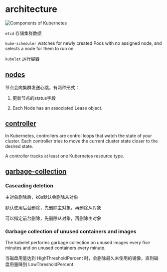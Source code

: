 # architecture

![Components of Kubernetes](https://d33wubrfki0l68.cloudfront.net/2475489eaf20163ec0f54ddc1d92aa8d4c87c96b/e7c81/images/docs/components-of-kubernetes.svg)

`etcd` 存储集群数据

`kube-scheduler` watches for newly created Pods with no assigned node, and selects a node for them to run on

`kubelet` 运行容器

## [nodes](https://kubernetes.io/docs/concepts/architecture/nodes/)

节点会向集群发送心跳，有两种形式：

1. 更新节点的status字段

2. Each Node has an associated Lease object.

## [controller](https://kubernetes.io/docs/concepts/architecture/controller/)

In Kubernetes, controllers are control loops that watch the state of your cluster.
Each controller tries to move the current cluster state closer to the desired state.

A controller tracks at least one Kubernetes resource type.

## [garbage-collection](https://kubernetes.io/docs/concepts/architecture/garbage-collection/)

### Cascading deletion

主对象删除后，k8s默认会删除从对象

默认使用后台删除，先删除主对象，再删除从对象

可以指定前台删除，先删除从对象，再删除主对象

### Garbage collection of unused containers and images

The kubelet performs garbage collection on unused images every five minutes and on unused containers every minute.

当磁盘用量达到 HighThresholdPercent 时，会删除最久未使用的镜像，直到磁盘用量降到 LowThresholdPercent
